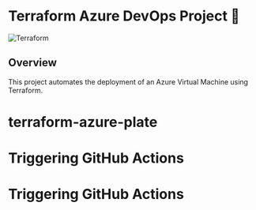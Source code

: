 # Terraform Azure DevOps Project 🚀

![Terraform](https://img.shields.io/badge/Terraform-Azure-blue?logo=terraform)

## Overview
This project automates the deployment of an Azure Virtual Machine using Terraform.
# terraform-azure-plate
# Triggering GitHub Actions
# Triggering GitHub Actions
